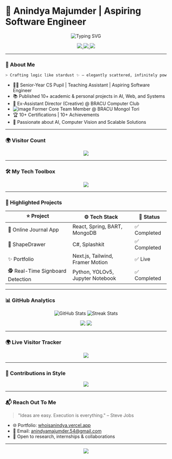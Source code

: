 # 🚀 Anindya Majumder | Aspiring Software Engineer

<p align="center">
  <img src="https://readme-typing-svg.demolab.com?font=Fira+Code&size=25&duration=3000&pause=1000&center=true&vCenter=true&width=600&lines=Welcome+to+my+Tech+Universe!;Aspiring+Software+Engineer+%7C+Computer+Vision+Enthusiast+%7C+Teaching+Assistant" alt="Typing SVG" />
</p>

<p align="center">
  <a href="https://whoisanindya.vercel.app">
    <img src="https://img.shields.io/badge/Portfolio-%2300bfff.svg?&style=for-the-badge&logo=firefox&logoColor=white" />
  </a>
  <a href="mailto:anindyamajumder.54@gmail.com">
    <img src="https://img.shields.io/badge/Gmail-%23EA4335.svg?&style=for-the-badge&logo=gmail&logoColor=white" />
  </a>
  <a href="https://www.linkedin.com/in/anindyamajumder">
    <img src="https://img.shields.io/badge/LinkedIn-%230077B5.svg?&style=for-the-badge&logo=linkedin&logoColor=white" />
  </a>
</p>

---

### 🧠 About Me

```bash
> Crafting logic like stardust ✨ — elegantly scattered, infinitely powerful, and lighting up the tech cosmos.
```

- 🧑‍🎓 Senior-Year CS Pupil | Teaching Assistant | Aspiring Software Engineer  
- 📚 Published 10+ academic & personal projects in AI, Web, and Systems  
- 💼 Ex-Assistant Director (Creative) @ BRACU Computer Club
- ![image](https://github.com/user-attachments/assets/224d87b6-d07c-4e3c-8f8e-716b31a1f5fc) Former Core Team Member @ BRACU Mongol Tori
- 🏆 10+ Certifications | 10+ Achievements   
- 💬 Passionate about AI, Computer Vision and Scalable Solutions

---

### 🌍 Visitor Count

<p align="center">
  <img src="https://komarev.com/ghpvc/?username=AnindyaMajumder&label=Profile+Visits&color=0e75b6&style=flat-square" />
</p>

---

### 🛠️ My Tech Toolbox

<p align="center">
  <img src="https://skillicons.dev/icons?i=java,py,c,cpp,react,nextjs,tailwind,js,ts,html,css,spring,mongodb,fastapi,git,linux,vscode&perline=8" />
</p>

---

### 🚀 Highlighted Projects

| ⭐ Project | ⚙️ Tech Stack | 📌 Status |
|--------|------------|--------|
| 📔 Online Journal App | React, Spring, BART, MongoDB | ✅ Completed |
| 💠 ShapeDrawer | C#, Splashkit | ✅ Completed |
| ✨ Portfolio | Next.js, Tailwind, Framer Motion | ✅ Live |
| 🕵️ Real-Time Signboard Detection | Python, YOLOv5, Jupyter Notebook | ✅ Completed |

---

### 📊 GitHub Analytics

<p align="center">
  <img src="https://github-readme-stats.vercel.app/api?username=AnindyaMajumder&show_icons=true&theme=tokyonight&hide_border=true" alt="GitHub Stats" />
  <img src="https://github-readme-streak-stats.herokuapp.com/?user=AnindyaMajumder&theme=tokyonight&hide_border=true" alt="Streak Stats" />
</p>

<p align="center">
  <img src="https://github-profile-summary-cards.vercel.app/api/cards/repos-per-language?username=AnindyaMajumder&theme=tokyonight" />
  <img src="https://github-profile-summary-cards.vercel.app/api/cards/most-commit-language?username=AnindyaMajumder&theme=tokyonight" />
</p>

---

### 🌍 Live Visitor Tracker

<p align="center">
  <img src="https://komarev.com/ghpvc/?username=AnindyaMajumder&label=Profile+Visits&color=0e75b6&style=flat-square" />
</p>

---

### 🌈 Contributions in Style

<p align="center">
  <img src="https://github-readme-activity-graph.vercel.app/graph?username=AnindyaMajumder&theme=react-dark&hide_border=true&area=true" />
</p>

---

### 📬 Reach Out To Me

> "Ideas are easy. Execution is everything." – Steve Jobs

- 🌐 Portfolio: [whoisanindya.vercel.app](https://whoisanindya.vercel.app)  
- 📧 Email: anindyamajumder.54@gmail.com  
- 💼 Open to research, internships & collaborations

---

<p align="center">
  <img src="https://capsule-render.vercel.app/api?type=waving&color=gradient&height=100&section=footer" />
</p>

